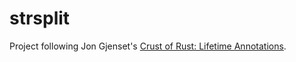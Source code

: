 # strsplit

Project following Jon Gjenset's [Crust of Rust: Lifetime Annotations](https://www.youtube.com/watch?v=rAl-9HwD858).
